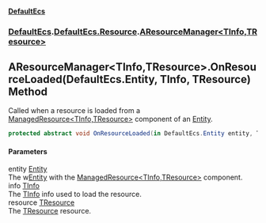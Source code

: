 #### [DefaultEcs](./index.md 'index')
### [DefaultEcs](./index.md 'index').[DefaultEcs.Resource](./DefaultEcs-Resource.md 'DefaultEcs.Resource').[AResourceManager&lt;TInfo,TResource&gt;](./DefaultEcs-Resource-AResourceManager-TInfo_TResource-.md 'DefaultEcs.Resource.AResourceManager&lt;TInfo,TResource&gt;')
## AResourceManager&lt;TInfo,TResource&gt;.OnResourceLoaded(DefaultEcs.Entity, TInfo, TResource) Method
Called when a resource is loaded from a [ManagedResource&lt;TInfo,TResource&gt;](./DefaultEcs-Resource-ManagedResource-TInfo_TResource-.md 'DefaultEcs.Resource.ManagedResource&lt;TInfo,TResource&gt;') component of an [Entity](./DefaultEcs-Entity.md 'DefaultEcs.Entity').  
```C#
protected abstract void OnResourceLoaded(in DefaultEcs.Entity entity, TInfo info, TResource resource);
```
#### Parameters
<a name='DefaultEcs-Resource-AResourceManager-TInfo_TResource--OnResourceLoaded(DefaultEcs-Entity_TInfo_TResource)-entity'></a>
entity [Entity](./DefaultEcs-Entity.md 'DefaultEcs.Entity')  
The w[Entity](./DefaultEcs-Entity.md 'DefaultEcs.Entity') with the [ManagedResource&lt;TInfo,TResource&gt;](./DefaultEcs-Resource-ManagedResource-TInfo_TResource-.md 'DefaultEcs.Resource.ManagedResource&lt;TInfo,TResource&gt;') component.  
<a name='DefaultEcs-Resource-AResourceManager-TInfo_TResource--OnResourceLoaded(DefaultEcs-Entity_TInfo_TResource)-info'></a>
info [TInfo](./DefaultEcs-Resource-AResourceManager-TInfo_TResource-.md#DefaultEcs-Resource-AResourceManager-TInfo_TResource--TInfo 'DefaultEcs.Resource.AResourceManager&lt;TInfo,TResource&gt;.TInfo')  
The [TInfo](./DefaultEcs-Resource-AResourceManager-TInfo_TResource-.md#DefaultEcs-Resource-AResourceManager-TInfo_TResource--TInfo 'DefaultEcs.Resource.AResourceManager&lt;TInfo,TResource&gt;.TInfo') info used to load the resource.  
<a name='DefaultEcs-Resource-AResourceManager-TInfo_TResource--OnResourceLoaded(DefaultEcs-Entity_TInfo_TResource)-resource'></a>
resource [TResource](./DefaultEcs-Resource-AResourceManager-TInfo_TResource-.md#DefaultEcs-Resource-AResourceManager-TInfo_TResource--TResource 'DefaultEcs.Resource.AResourceManager&lt;TInfo,TResource&gt;.TResource')  
The [TResource](./DefaultEcs-Resource-AResourceManager-TInfo_TResource-.md#DefaultEcs-Resource-AResourceManager-TInfo_TResource--TResource 'DefaultEcs.Resource.AResourceManager&lt;TInfo,TResource&gt;.TResource') resource.  
